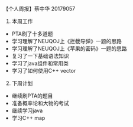 【个人周报】蔡中华 20179057

1. 本周工作
- PTA刷了十多道题
- 学习理解了NEUQOJ上《拦截导弹》一题的思路
- 学习理解了NEUQOJ上《苹果的密码》一题的思路
- 复习了一下基础语法知识
- 学习了java组件和常用类
- 学习了如何使用C++ vector
2. 下周计划
- 继续刷PTA的题目
- 准备概率论和大物的考试
- 继续学习java
- 学习C++ map
